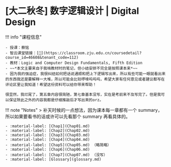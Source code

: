 # [大二秋冬] 数字逻辑设计 | Digital Design

!!! info "课程信息"

    - 授课：蔡铭
    - 智云课堂链接：[🔗](https://classroom.zju.edu.cn/coursedetail?course_id=46608&tenant_code=112)
    - 教材：Logic and Computer Design Fundamentals, Fifth Edition
    - ~~*本文主要来自于我啃教材时的笔记，但小结安排不完全是按照课本来*~~
    - 因为我的强迫症，我很纠结如何把话说通顺和把上下逻辑写出来，所以有些可能一眼就看出来的东西我还是要解释一大堆，所以可能会比较啰嗦呜呜呜，希望大家有任何意见或者建议都写在评论区里让我知道！希望这份资料可以给你带来帮助！

    很显然，我烂尾了，第五章内容很简陋，第七章基本没写，实在是考前来不及写完了。但是我可以保证除此之外的内容我都是仔细推敲后才写出来的orz。

!!! note "Notes"
    > 补天时候的一点想法，因为课本每一章都有一个 summary，所以如果要看书的话或许可以先看那个 summary 再看具体的。

    - :material-label: [Chap1](Chap01.md)
    - :material-label: [Chap2](Chap02.md)
    - :material-label: [Chap3](Chap03.md)
    - :material-label: [Chap4](Chap04.md)
    - :material-label: [Chap5](Chap05.md) （略简略）
    - :material-label: [Chap6](Chap06.md)
    - :material-label: [Chap7](Chap07.md) （没写）
    - :material-label: [Glossary](glossary.md)
